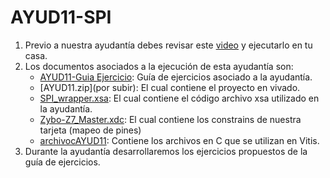 # AYUD11-SPI

1. Previo a nuestra ayudantía debes revisar este [video](https://youtu.be/PjwAUjVRAWg) y ejecutarlo en tu casa.
2. Los documentos asociados a la ejecución de esta ayudantía son:
    * [AYUD11-Guia Ejercicio](AYUD11_PANTALLA_SPI.pdf):  Guía de ejercicios asociado a la ayudantía. 
    * [AYUD11.zip](por subir): El cual contiene el proyecto en vivado.
    * [SPI_wrapper.xsa](SPI_wrapper.xsa): El cual contiene el código archivo xsa utilizado en la ayudantía.  
    * [Zybo-Z7_Master.xdc](Zybo-Z7-Master.xdc):  El cual contiene los constrains de nuestra tarjeta (mapeo de pines)
    * [archivocAYUD11](archivocAYUD11): Contiene los archivos en C que se utilizan en Vitis.
3. Durante la ayudantía desarrollaremos los ejercicios propuestos de la guía de ejercicios.
   

